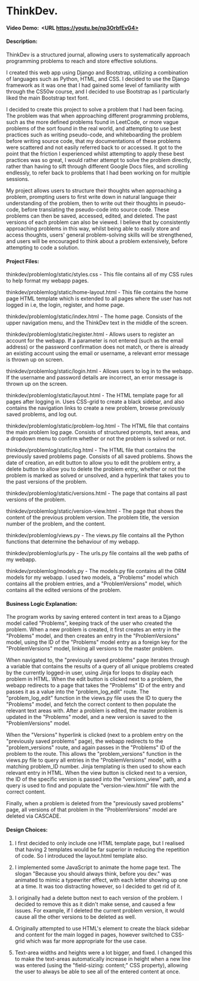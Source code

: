 # ThinkDev.
#### Video Demo:  <URL https://youtu.be/np3OrbfEvG4>
#### Description: 

ThinkDev is a structured journal, allowing users to systematically approach programming problems to reach and store effective solutions.

I created this web app using Django and Bootstrap, utilizing a combination of languages such as Python, HTML, and CSS. I decided to use the Django framework as it was one that I had gained some level of familiarity with through the CS50w course, and I decided to use Bootstrap as I particularly liked the main Bootstrap text font.

I decided to create this project to solve a problem that I had been facing. The problem was that when approaching different programming problems, such as the more defined problems found in LeetCode, or more vague problems of the sort found in the real world, and attempting to use best practices such as writing pseudo-code, and whiteboarding the problem before writing source code, that my documentations of these problems were scattered and not easily referred back to or accessed. It got to the point that the friction I experienced whilst attempting to apply these best practices was so great, I would rather attempt to solve the problem directly, rather than having to sift through different Google Docs files, and scrolling endlessly, to refer back to problems that I had been working on for multiple sessions.

My project allows users to structure their thoughts when approaching a problem, prompting users to first write down in natural language their understanding of the problem, then to write out their thoughts in pseudo-code, before translating the pseudo-code into source code. These problems can then be saved, accessed, edited, and deleted. The past versions of each problem can also be viewed. I believe that by consistently approaching problems in this way, whilst being able to easily store and access thoughts, users' general problem-solving skills will be strengthened, and users will be encouraged to think about a problem extensively, before attempting to code a solution.

#### Project Files:

thinkdev/problemlog/static/styles.css - This file contains all of my CSS rules to help format my webapp pages.

thinkdev/problemlog/static/home-layout.html - This file contains the home page HTML template which is extended to all pages where the user has not logged in i.e, the login, register, and home page.

thinkdev/problemlog/static/index.html - The home page. Consists of the upper navigation menu, and the ThinkDev text in the middle of the screen.

thinkdev/problemlog/static/register.html - Allows users to register an account for the webapp. If a parameter is not entered (such as the email address) or the password confirmation does not match, or there is already an existing account using the email or username, a relevant error message is thrown up on screen.

thinkdev/problemlog/static/login.html - Allows users to log in to the webapp. If the username and password details are incorrect, an error message is thrown up on the screen.

thinkdev/problemlog/static/layout.html - The HTML template page for all pages after logging in. Uses CSS-grid to create a black sidebar, and also contains the navigation links to create a new problem, browse previously saved problems, and log out.

thinkdev/problemlog/static/problem-log.html - The HTML file that contains the main problem log page. Consists of structured prompts, text areas, and a dropdown menu to confirm whether or not the problem is solved or not.

thinkdev/problemlog/static/log.html - The HTML file that contains the previously saved problems page. Consists of all saved problems. Shows the date of creation, an edit button to allow you to edit the problem entry, a delete button to allow you to delete the problem entry, whether or not the problem is marked as solved or unsolved, and a hyperlink that takes you to the past versions of the problem.

thinkdev/problemlog/static/versions.html - The page that contains all past versions of the problem. 

thinkdev/problemlog/static/version-view.html - The page that shows the content of the previous problem version. The problem title, the version number of the problem, and the content.

thinkdev/problemlog/views.py - The views.py file contains all the Python functions that determine the behaviour of my webapp.

thinkdev/problemlog/urls.py - The urls.py file contains all the web paths of my webapp.

thinkdev/problemlog/models.py - The models.py file contains all the ORM models for my webapp. I used two models, a "Problems" model which contains all the problem entries, and a "ProblemVersions" model, which contains all the edited versions of the problem.

#### Business Logic Explanation:

The program works by saving entered content in text areas to a Django model called "Problems", keeping track of the user who created the problem. When a new problem is created, it first creates an entry in the "Problems" model, and then creates an entry in the "ProblemVersions" model, using the ID of the "Problems" model entry as a foreign key for the "ProblemVersions" model, linking all versions to the master problem. 

When navigated to, the "previously saved problems" page iterates through a variable that contains the results of a query of all unique problems created by the currently logged-in user, using Jinja for loops to display each problem in HTML. When the edit button is clicked next to a problem, the webapp redirects to a page that takes the "Problems" ID of the entry and passes it as a value into the "problem_log_edit" route. The "problem_log_edit" function in the views.py file uses the ID to query the "Problems" model, and fetch the correct content to then populate the relevant text areas with. After a problem is edited, the master problem is updated in the "Problems" model, and a new version is saved to the "ProblemVersions" model.

When the "Versions" hyperlink is clicked (next to a problem entry on the "previously saved problems" page), the webapp redirects to the "problem_versions" route, and again passes in the "Problems" ID of the problem to the route. This allows the "problem_versions" function in the views.py file to query all entries in the "ProblemVersions" model, with a matching problem_ID number. Jinja templating is then used to show each relevant entry in HTML. When the view button is clicked next to a version, the ID of the specific version is passed into the "versions_view" path, and a query is used to find and populate the "version-view.html" file with the correct content.

Finally, when a problem is deleted from the "previously saved problems" page, all versions of that problem in the "ProblemVersions" model are deleted via CASCADE.

#### Design Choices:

1. I first decided to only include one HTML template page, but I realised that having 2 templates would be far superior in reducing the repetition of code. So I introduced the layout.html template also.

2. I implemented some JavaScript to animate the home page text. The slogan "Because you should always think, before you dev." was animated to mimic a typewriter effect, with each letter showing up one at a time. It was too distracting however, so I decided to get rid of it. 

3. I originally had a delete button next to each version of the problem. I decided to remove this as it didn't make sense, and caused a few issues. For example, if I deleted the current problem version, it would cause all the other versions to be deleted as well.

4. Originally attempted to use HTML's <table> element to create the black sidebar and content for the main logged in pages, however switched to CSS-grid which was far more appropriate for the use case.

5. Text-area widths and heights were a lot bigger, and fixed. I changed this to make the text-areas automatically increase in height when a new line was entered (using the "field-sizing: content;" CSS property), allowing the user to always be able to see all of the entered content at once.